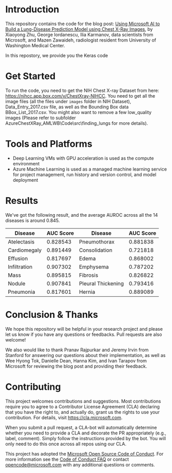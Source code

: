 # Introduction
This repository contains the code for the blog post: [Using Microsoft AI to Build a Lung-Disease Prediction Model using Chest X-Ray Images](https://blogs.technet.microsoft.com/machinelearning/2018/03/07/using-microsoft-ai-to-build-a-lung-disease-prediction-model-using-chest-x-ray-images/), by Xiaoyong Zhu, George Iordanescu, Ilia Karmanov, data scientists from Microsoft, and Mazen Zawaideh, radiologist resident from University of Washington Medical Center.

In this repostory, we provide you the Keras code

# Get Started

To run the code, you need to get the NIH Chest X-ray Dataset from here: https://nihcc.app.box.com/v/ChestXray-NIHCC. You need to get all the image files (all the files under `images` folder in NIH Dataset), Data_Entry_2017.csv file, as well as the Bounding Box data BBox_List_2017.csv. You might also want to remove a few low_quality images (Please refer to subfolder AzureChestXRay_AMLWB\Code\src\finding_lungs for more details).

#	Tools and Platforms
- Deep Learning VMs with GPU acceleration is used as the compute environment
- Azure Machine Learning is used as a managed machine learning service for project management, run history and version control, and model deployment

# Results

We've got the following result, and the average AUROC across all the 14 diseases is around 0.845.

| Disease      | AUC Score | Disease            | AUC Score |
|--------------|-----------|--------------------|-----------|
| Atelectasis  | 0.828543  | Pneumothorax       | 0.881838  |
| Cardiomegaly | 0.891449  | Consolidation      | 0.721818  |
| Effusion     | 0.817697  | Edema              | 0.868002  |
| Infiltration | 0.907302  | Emphysema          | 0.787202  |
| Mass         | 0.895815  | Fibrosis           | 0.826822  |
| Nodule       | 0.907841  | Pleural Thickening | 0.793416  |
| Pneumonia    | 0.817601  | Hernia             | 0.889089  |

# Conclusion & Thanks

We hope this repository will be helpful in your research project and please let us know if you have any questions or feedbacks. Pull requests are also welcome!

We also would like to thank Pranav Rajpurkar and Jeremy Irvin from Stanford for answering our questions about their implementation, as well as Wee Hyong Tok, Danielle Dean, Hanna Kim, and Ivan Tarapov from Microsoft for reviewing the blog post and providing their feedback.


# Contributing

This project welcomes contributions and suggestions.  Most contributions require you to agree to a
Contributor License Agreement (CLA) declaring that you have the right to, and actually do, grant us
the rights to use your contribution. For details, visit https://cla.microsoft.com.

When you submit a pull request, a CLA-bot will automatically determine whether you need to provide
a CLA and decorate the PR appropriately (e.g., label, comment). Simply follow the instructions
provided by the bot. You will only need to do this once across all repos using our CLA.

This project has adopted the [Microsoft Open Source Code of Conduct](https://opensource.microsoft.com/codeofconduct/).
For more information see the [Code of Conduct FAQ](https://opensource.microsoft.com/codeofconduct/faq/) or
contact [opencode@microsoft.com](mailto:opencode@microsoft.com) with any additional questions or comments.
